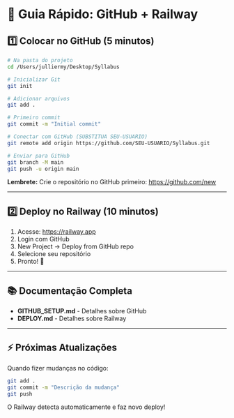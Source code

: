 # 🚀 Guia Rápido: GitHub + Railway

## 1️⃣ Colocar no GitHub (5 minutos)

```bash
# Na pasta do projeto
cd /Users/julliermy/Desktop/Syllabus

# Inicializar Git
git init

# Adicionar arquivos
git add .

# Primeiro commit
git commit -m "Initial commit"

# Conectar com GitHub (SUBSTITUA SEU-USUARIO)
git remote add origin https://github.com/SEU-USUARIO/Syllabus.git

# Enviar para GitHub
git branch -M main
git push -u origin main
```

**Lembrete:** Crie o repositório no GitHub primeiro: https://github.com/new

---

## 2️⃣ Deploy no Railway (10 minutos)

1. Acesse: https://railway.app
2. Login com GitHub
3. New Project → Deploy from GitHub repo
4. Selecione seu repositório
5. Pronto! 🎉

---

## 📚 Documentação Completa

- **GITHUB_SETUP.md** - Detalhes sobre GitHub
- **DEPLOY.md** - Detalhes sobre Railway

---

## ⚡ Próximas Atualizações

Quando fizer mudanças no código:

```bash
git add .
git commit -m "Descrição da mudança"
git push
```

O Railway detecta automaticamente e faz novo deploy!

